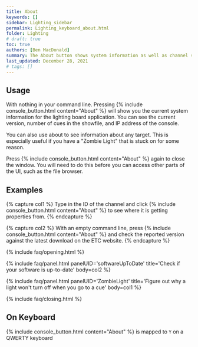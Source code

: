 ```yaml
---
title: About
keywords: []
sidebar: Lighting_sidebar
permalink: Lighting_keyboard_about.html
folder: Lighting
# draft: true
toc: true
authors: [Ben MacDonald]
summary: The About button shows system information as well as channel source information
last_updated: December 28, 2021
# tags: []
---
```


## Usage
With nothing in your command line. Pressing {% include console_button.html content="About" %} will show you the current system information for the lighting board application. You can see the current version, number of cues in the showfile, and IP address of the console.

You can also use about to see information about any target. This is especially useful if you have a "Zombie Light" that is stuck on for some reason.

Press {% include console_button.html content="About" %} again to close the window. You will need to do this before you can access other parts of the UI, such as the file browser.
## Examples

{% capture col1 %}
Type in the ID of the channel and click {% include console_button.html content="About" %} to see where it is getting properties from.
{% endcapture %}

{% capture col2 %}
With an empty command line, press {% include console_button.html content="About" %} and check the reported version against the latest download on the ETC website.
{% endcapture %}



{% include faq/opening.html %}

{% include faq/panel.html panelUID='softwareUpToDate' title='Check if your software is up-to-date' body=col2 %}

{% include faq/panel.html panelUID='ZombieLight' title='Figure out why a light won\'t turn off when you go to a cue' body=col1 %}

{% include faq/closing.html %}
## On Keyboard
{% include console_button.html content="About" %} is mapped to `Y` on a QWERTY keyboard
